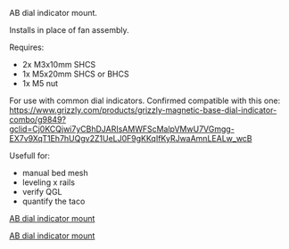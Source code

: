 AB dial indicator mount.

Installs in place of fan assembly.

Requires:
- 2x M3x10mm SHCS
- 1x M5x20mm SHCS or BHCS
- 1x M5 nut

For use with common dial indicators. Confirmed compatible with this one:
https://www.grizzly.com/products/grizzly-magnetic-base-dial-indicator-combo/g9849?gclid=Cj0KCQjwi7yCBhDJARIsAMWFScMalpVMwU7VGmgg-EX7v9XqT1Eh7hUQgv2Z1UeLJ0F9gKKqIfKyRJwaAmnLEALw_wcB

Usefull for:
- manual bed mesh
- leveling x rails
- verify QGL
- quantify the taco

[AB dial indicator mount](image1.png)

[AB dial indicator mount](image2.png)
